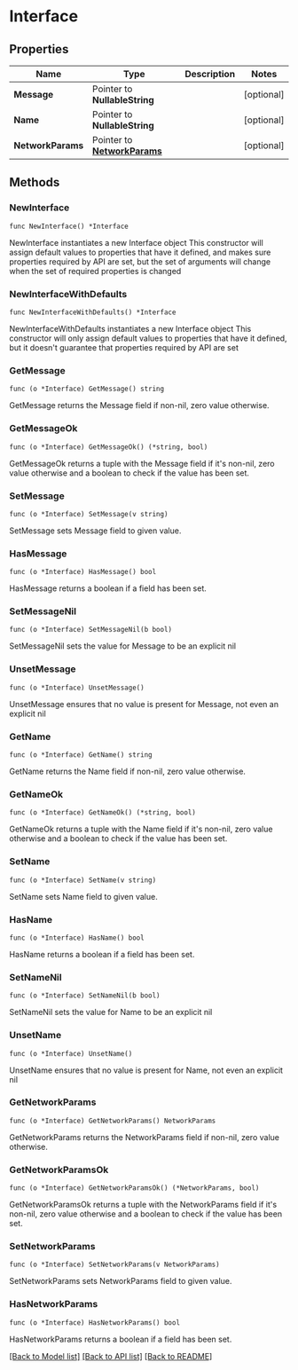 # Interface

## Properties

Name | Type | Description | Notes
------------ | ------------- | ------------- | -------------
**Message** | Pointer to **NullableString** |  | [optional] 
**Name** | Pointer to **NullableString** |  | [optional] 
**NetworkParams** | Pointer to [**NetworkParams**](NetworkParams.md) |  | [optional] 

## Methods

### NewInterface

`func NewInterface() *Interface`

NewInterface instantiates a new Interface object
This constructor will assign default values to properties that have it defined,
and makes sure properties required by API are set, but the set of arguments
will change when the set of required properties is changed

### NewInterfaceWithDefaults

`func NewInterfaceWithDefaults() *Interface`

NewInterfaceWithDefaults instantiates a new Interface object
This constructor will only assign default values to properties that have it defined,
but it doesn't guarantee that properties required by API are set

### GetMessage

`func (o *Interface) GetMessage() string`

GetMessage returns the Message field if non-nil, zero value otherwise.

### GetMessageOk

`func (o *Interface) GetMessageOk() (*string, bool)`

GetMessageOk returns a tuple with the Message field if it's non-nil, zero value otherwise
and a boolean to check if the value has been set.

### SetMessage

`func (o *Interface) SetMessage(v string)`

SetMessage sets Message field to given value.

### HasMessage

`func (o *Interface) HasMessage() bool`

HasMessage returns a boolean if a field has been set.

### SetMessageNil

`func (o *Interface) SetMessageNil(b bool)`

 SetMessageNil sets the value for Message to be an explicit nil

### UnsetMessage
`func (o *Interface) UnsetMessage()`

UnsetMessage ensures that no value is present for Message, not even an explicit nil
### GetName

`func (o *Interface) GetName() string`

GetName returns the Name field if non-nil, zero value otherwise.

### GetNameOk

`func (o *Interface) GetNameOk() (*string, bool)`

GetNameOk returns a tuple with the Name field if it's non-nil, zero value otherwise
and a boolean to check if the value has been set.

### SetName

`func (o *Interface) SetName(v string)`

SetName sets Name field to given value.

### HasName

`func (o *Interface) HasName() bool`

HasName returns a boolean if a field has been set.

### SetNameNil

`func (o *Interface) SetNameNil(b bool)`

 SetNameNil sets the value for Name to be an explicit nil

### UnsetName
`func (o *Interface) UnsetName()`

UnsetName ensures that no value is present for Name, not even an explicit nil
### GetNetworkParams

`func (o *Interface) GetNetworkParams() NetworkParams`

GetNetworkParams returns the NetworkParams field if non-nil, zero value otherwise.

### GetNetworkParamsOk

`func (o *Interface) GetNetworkParamsOk() (*NetworkParams, bool)`

GetNetworkParamsOk returns a tuple with the NetworkParams field if it's non-nil, zero value otherwise
and a boolean to check if the value has been set.

### SetNetworkParams

`func (o *Interface) SetNetworkParams(v NetworkParams)`

SetNetworkParams sets NetworkParams field to given value.

### HasNetworkParams

`func (o *Interface) HasNetworkParams() bool`

HasNetworkParams returns a boolean if a field has been set.


[[Back to Model list]](../README.md#documentation-for-models) [[Back to API list]](../README.md#documentation-for-api-endpoints) [[Back to README]](../README.md)


